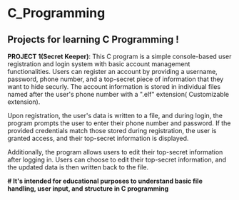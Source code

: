 # C_Programming
Projects for learning C Programming !
---


**PROJECT 1(Secret Keeper)**: This C program is a simple console-based user registration and login system with basic account management functionalities. Users can register an account by providing a username, password, phone number, and a top-secret piece of information that they want to hide securly. The account information is stored in individual files named after the user's phone number with a ".elf" extension( Customizable extension).

Upon registration, the user's data is written to a file, and during login, the program prompts the user to enter their phone number and password. If the provided credentials match those stored during registration, the user is granted access, and their top-secret information is displayed.

Additionally, the program allows users to edit their top-secret information after logging in. Users can choose to edit their top-secret information, and the updated data is then written back to the file. 


**# It's intended for educational purposes to understand basic file handling, user input, and structure in C programming**
